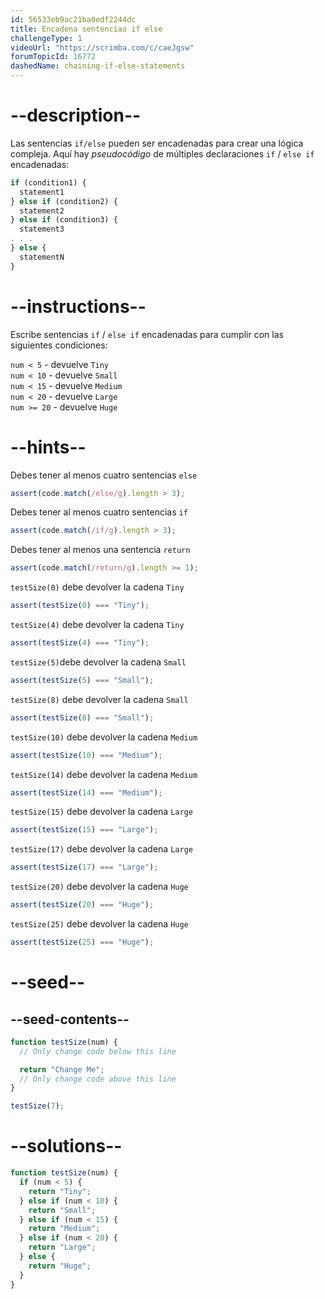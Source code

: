 ```yaml
---
id: 56533eb9ac21ba0edf2244dc
title: Encadena sentencias if else
challengeType: 1
videoUrl: "https://scrimba.com/c/caeJgsw"
forumTopicId: 16772
dashedName: chaining-if-else-statements
---
```


# --description--

Las sentencias `if/else` pueden ser encadenadas para crear una lógica compleja. Aquí hay <dfn>pseudocódigo</dfn> de múltiples declaraciones `if` / `else if` encadenadas:

```js
if (condition1) {
  statement1
} else if (condition2) {
  statement2
} else if (condition3) {
  statement3
. . .
} else {
  statementN
}
```

# --instructions--

Escribe sentencias `if` / `else if` encadenadas para cumplir con las siguientes condiciones:

`num < 5` - devuelve `Tiny`  
`num < 10` - devuelve `Small`  
`num < 15` - devuelve `Medium`  
`num < 20` - devuelve `Large`  
`num >= 20` - devuelve `Huge`

# --hints--

Debes tener al menos cuatro sentencias `else`

```js
assert(code.match(/else/g).length > 3);
```

Debes tener al menos cuatro sentencias `if`

```js
assert(code.match(/if/g).length > 3);
```

Debes tener al menos una sentencia `return`

```js
assert(code.match(/return/g).length >= 1);
```

`testSize(0)` debe devolver la cadena `Tiny`

```js
assert(testSize(0) === "Tiny");
```

`testSize(4)` debe devolver la cadena `Tiny`

```js
assert(testSize(4) === "Tiny");
```

`testSize(5)`debe devolver la cadena `Small`

```js
assert(testSize(5) === "Small");
```

`testSize(8)` debe devolver la cadena `Small`

```js
assert(testSize(8) === "Small");
```

`testSize(10)` debe devolver la cadena `Medium`

```js
assert(testSize(10) === "Medium");
```

`testSize(14)` debe devolver la cadena `Medium`

```js
assert(testSize(14) === "Medium");
```

`testSize(15)` debe devolver la cadena `Large`

```js
assert(testSize(15) === "Large");
```

`testSize(17)` debe devolver la cadena `Large`

```js
assert(testSize(17) === "Large");
```

`testSize(20)` debe devolver la cadena `Huge`

```js
assert(testSize(20) === "Huge");
```

`testSize(25)` debe devolver la cadena `Huge`

```js
assert(testSize(25) === "Huge");
```

# --seed--

## --seed-contents--

```js
function testSize(num) {
  // Only change code below this line

  return "Change Me";
  // Only change code above this line
}

testSize(7);
```

# --solutions--

```js
function testSize(num) {
  if (num < 5) {
    return "Tiny";
  } else if (num < 10) {
    return "Small";
  } else if (num < 15) {
    return "Medium";
  } else if (num < 20) {
    return "Large";
  } else {
    return "Huge";
  }
}
```
